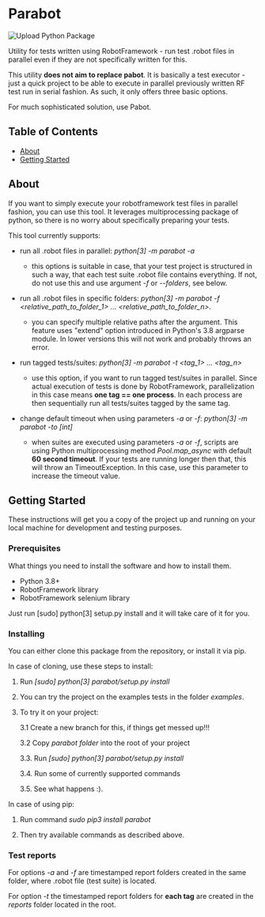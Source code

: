 # Parabot
![Upload Python Package](https://github.com/bednaJedna/parabot/workflows/Upload%20Python%20Package/badge.svg)

Utility for tests written using RobotFramework - run test .robot files in parallel even if they are not specifically written for this.

This utility **does not aim to replace pabot**. It is basically a test executor - just a quick project to be able to execute in parallel previously written RF test run in serial fashion. As such, it only offers three basic options.

For much sophisticated solution, use Pabot.

## Table of Contents

- [About](#about)
- [Getting Started](#getting_started)

## About <a name = "about"></a>

If you want to simply execute your robotframework test files in parallel fashion, you can use this tool.
It leverages multiprocessing package of python, so there is no worry about specifically preparing your tests.

This tool currently supports:

- run all .robot files in parallel: _python[3] -m parabot -a_

  - this options is suitable in case, that your test project is structured in such a way, that each test suite .robot file contains everything. If not, do not use this and use argument _-f_ or _--folders_, see below.

- run all .robot files in specific folders: _python[3] -m parabot -f <relative_path_to_folder_1> ... <relative_path_to_folder_n>_.

  - you can specify multiple relative paths after the argument. This feature uses "extend" option introduced in Python's 3.8 argparse module. In lower versions this will not work and probably throws an error.

- run tagged tests/suites: _python[3] -m parabot -t <tag_1> ... <tag_n>_

  - use this option, if you want to run tagged test/suites in parallel. Since actual execution of tests is done by RobotFramework, parallelization in this case means **one tag == one process**. In each process are then sequentially run all tests/suites tagged by the same tag.

- change default timeout when using parameters _-a_ or _-f_: _python[3] -m parabot -to [int]_

  - when suites are executed using parameters _-a_ or _-f_, scripts are using Python multiprocessing method _Pool.map_async_ with default **60 second timeout**. If your tests are running longer then that, this will throw an TimeoutException. In this case, use this parameter to increase the timeout value.

## Getting Started <a name = "getting_started"></a>

These instructions will get you a copy of the project up and running on your local machine for development and testing purposes.

### Prerequisites

What things you need to install the software and how to install them.

- Python 3.8+
- RobotFramework library
- RobotFramework selenium library

Just run [sudo] python[3] setup.py install and it will take care of it for you.

### Installing

You can either clone this package from the repository, or install it via pip.

In case of cloning, use these steps to install:

1. Run _[sudo] python[3] parabot/setup.py install_
2. You can try the project on the examples tests in the folder _examples_.
3. To try it on your project:

   3.1 Create a new branch for this, if things get messed up!!!

   3.2 Copy _parabot folder_ into the root of your project

   3.3. Run _[sudo] python[3] parabot/setup.py install_

   3.4. Run some of currently supported commands

   3.5. See what happens :).

In case of using pip:

1. Run command _sudo pip3 install parabot_

2. Then try available commands as described above.

### Test reports

For options _-a_ and _-f_ are timestamped report folders created in the same folder, where .robot file (test suite) is located.

For option _-t_ the timestamped report folders for **each tag** are created in the _reports_ folder located in the root.
